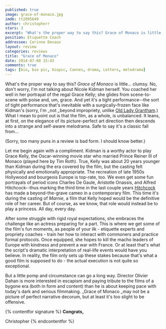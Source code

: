 ```yaml
---
published: true
image: grace-of-monaco.jpg
imdb: tt2095649
author: christopherr 
stars: 3
excerpt: "What's the proper way to say this? Grace of Monaco is little... clumsy."
position: Etiquette Coach
addressee: Corinne Devaux
layout: review
categories: reviews
title: "Grace of Monaco"
date: 2014-07-08 15:43
comments: true
tags: [bio, bio pic, biopic, Cannes, drama, Letters, melodrama]
---
```

What's the proper way to say this? _Grace of Monaco_ is little… clumsy. No, don't worry, I'm not talking about Nicole Kidman herself. You coached her well in her portrayal of the regal Grace Kelly; she glides from scene-to-scene with poise and, um, grace. And yet it's a tight performance--the sort of tight performance that's inevitable with a surgically-frozen face like Kidman's (sorry, I'm _not _beyond impropriety, unlike [Old Lady Grantham][1].) What I mean to point out is that the film, as a whole, is unbalanced. It leans, at first, on the elegance of its picture-perfect art direction then descends into a strange and self-aware melodrama.  Safe to say it's a classic fall from…

   [1]: http://downtonabbey.wikia.com/wiki/Violet_Crawley

(Sorry, too many puns in a review is bad form. I should know better.)

Let me begin again with a compliment. Kidman is a worthy actor to play Grace Kelly, the Oscar-winning movie star who married Prince Reiner III of Monaco (played here by Tim Roth). True, Kelly was about 20 years younger than Kidman during the era covered by the film, but the casting felt physically and emotionally appropriate. The recreation of late 1950s Hollywood and bourgeois Europe is top-rate, too. We even get some fun portrayals of period icons Charles De Gaule, Aristotle Onassis, and Alfred Hitchcock--thus marking the third time in the last couple years [Hitchcock][2] has made a beyond-the-grave cameo in a contemporary film. This time it's during the casting of _Marnie_, a film that Kelly hoped would be the definitive role of her career. But of course, as we know, that role would instead be to play a princess. All day, every day.

   [2]: /content/2012/12/18/hitchcock.html

After some struggle with rigid royal expectations, she embraces the challenge like an actress preparing for a part. This is where we get some of the film's fun moments, as people of your ilk - etiquette experts and propriety coaches - train her how to interact with commoners and practice formal protocols. Once equipped, she hopes to kill the macho leaders of Europe with kindness and prevent a war with France. Or at least that's what the script's dramatic interpretation of real-life events would have you believe. In reality, the film only sets up these stakes because that's what a good film is supposed to do - the actual execution is not quite so exceptional. 

But a little pomp and circumstance can go a long way. Director Olivier Dahan is more interested in escapism and paying tribute to the films of a bygone era (both in form and content) than he is about keeping pace with today's dark and serious filmmaking. _Grace of Monaco _may not be a picture of perfect narrative decorum, but at least it's too slight to be offensive.

{% contentfor signature %}
**Congrats,**

Christopher
{% endcontentfor %}